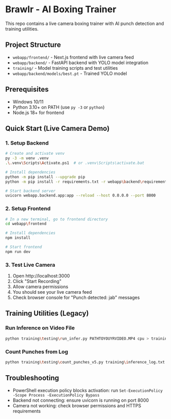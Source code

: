 # Brawlr - AI Boxing Trainer

This repo contains a live camera boxing trainer with AI punch detection and training utilities.

## Project Structure
- `webapp/frontend/` - Next.js frontend with live camera feed
- `webapp/backend/` - FastAPI backend with YOLO model integration
- `training/` - Model training scripts and test utilities
- `webapp/backend/models/best.pt` - Trained YOLO model

## Prerequisites
- Windows 10/11
- Python 3.10+ on PATH (use `py -3` or `python`)
- Node.js 18+ for frontend

## Quick Start (Live Camera Demo)

### 1. Setup Backend
```bash
# Create and activate venv
py -3 -m venv .venv
.\.venv\Scripts\Activate.ps1  # or .venv\Scripts\activate.bat

# Install dependencies
python -m pip install --upgrade pip
python -m pip install -r requirements.txt -r webapp\backend\requirements.txt

# Start backend server
uvicorn webapp.backend.app:app --reload --host 0.0.0.0 --port 8000
```

### 2. Setup Frontend
```bash
# In a new terminal, go to frontend directory
cd webapp\frontend

# Install dependencies
npm install

# Start frontend
npm run dev
```

### 3. Test Live Camera
1. Open http://localhost:3000
2. Click "Start Recording"
3. Allow camera permissions
4. You should see your live camera feed
5. Check browser console for "Punch detected: jab" messages

## Training Utilities (Legacy)

### Run Inference on Video File
```bash
python training\testing\run_infer.py PATHTOYOUYRVIDEO.MP4 cpu > training\inference_log.txt 2>&1
```

### Count Punches from Log
```bash
python training\testing\count_punches_v5.py training\inference_log.txt
```

## Troubleshooting
- PowerShell execution policy blocks activation: run `Set-ExecutionPolicy -Scope Process -ExecutionPolicy Bypass`
- Backend not connecting: ensure uvicorn is running on port 8000
- Camera not working: check browser permissions and HTTPS requirements